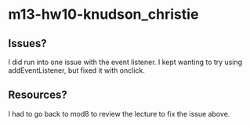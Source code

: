 # m13-hw10-knudson_christie

## Issues?
I did run into one issue with the event listener. I kept wanting to try using addEventListener, but fixed it with onclick.

## Resources?
I had to go back to mod8 to review the lecture to fix the issue above.

